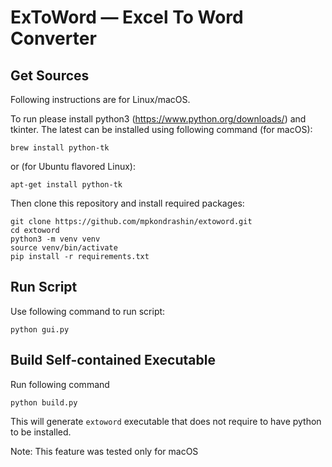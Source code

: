 # ExToWord — Excel To Word Converter

## Get Sources
Following instructions are for Linux/macOS.

To run please install python3 (https://www.python.org/downloads/) and tkinter.
The latest can be installed using following command (for macOS):
```commandline
brew install python-tk
```
or (for Ubuntu flavored Linux):
```commandline
apt-get install python-tk 
```
Then clone this repository and install required packages:
```commandline
git clone https://github.com/mpkondrashin/extoword.git
cd extoword
python3 -m venv venv
source venv/bin/activate
pip install -r requirements.txt
```

## Run Script

Use following command to run script:
```commandline
python gui.py
```

## Build Self-contained Executable

Run following command
```commandline
python build.py
```
This will generate ```extoword``` executable that does not require to have python
to be installed.

Note: This feature was tested only for macOS
